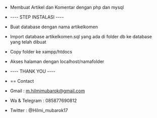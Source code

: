 * Membuat Artikel dan Komentar dengan php dan mysql
* ---- STEP INSTALASI ----

* Buat database dengan nama artikelkomen
* Import database artikelkomen.sql yang ada di folder db ke database yang telah dibuat
* Copy folder ke xampp/htdocs
* Akses halaman dengan localhost/namafolder
* ---- THANK YOU ----

* == Contact
* Gmail : m.hilmimubarok@gmail.com
* Wa & Telegram : 085877690812
* Twitter : @Hilmi_mubarok17